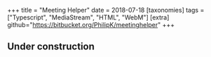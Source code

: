+++
title = "Meeting Helper"
date = 2018-07-18
[taxonomies]
tags = ["Typescript", "MediaStream",  "HTML", "WebM"]
[extra]
github="https://bitbucket.org/PhilipK/meetinghelper"
+++

## Under construction